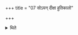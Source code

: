 +++
title = "07 सोऽयन् दीक्षा हुतिकालो"

+++

<details><summary>थिते</summary>

7. This is that extended period of Diksa-libations. 
</details>
